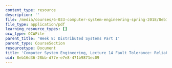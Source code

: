 ```yaml
---
content_type: resource
description: ''
file: /media/courses/6-033-computer-system-engineering-spring-2018/8eb16d3628bbd77ee7e8471b9871ec09_MIT6_033S18lec14.pdf
file_type: application/pdf
learning_resource_types: []
ocw_type: OCWFile
parent_title: 'Week 8: Distributed Systems Part I'
parent_type: CourseSection
resourcetype: Document
title: 'Computer System Engineering, Lecture 14 Fault Tolerance: Reliability via Replication'
uid: 8eb16d36-28bb-d77e-e7e8-471b9871ec09
---
```

